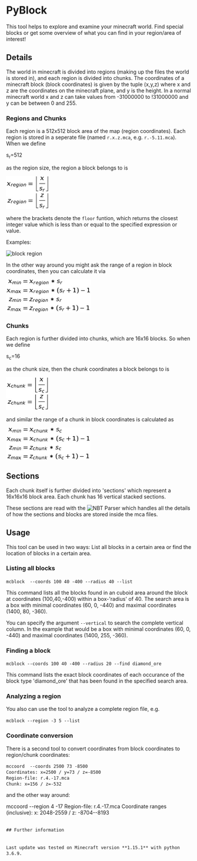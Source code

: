 # PyBlock

This tool helps to explore and examine your minecraft world. Find special blocks or get some overview of what you can find in your region/area of interest!

## Details

The world in minecraft is divided into regions (making up the files the world is stored in), and each region is divided into chunks.
The coordinates of a minecraft block (block coordinates) is given by the tuple (x,y,z) where x and z are the coordinates on the minecraft plane, and y is the height. In a normal minecraft world x and z can take values from -31000000 to !31000000 and y can be between 0 and 255.

### Regions and Chunks

Each region is a 512x512 block area of the map (region coordinates). Each region is stored in a seperate file (named `r.x.z.mca`, e.g. `r.-5.11.mca`). When we define  

s<sub>r</sub>=512

as the region size, the region a block belongs to is

![block region](doc/images/Tex2Img_1575490739.jpg)

where the brackets denote the `floor` funtion, which returns the closest integer value which is less than or equal to the specified expression or value.

Examples:

![block region](doc/images/floorexample.jpg)


In the other way around you might ask the range of a region in block coordinates, then you can calculate it via

![block chunk](doc/images/Tex2Img_1575489552.jpg)

### Chunks

Each region is further divided into chunks, which are 16x16 blocks. So when we define 

s<sub>c</sub>=16

as the chunk size, then the chunk coordinates a block belongs to is

![block chunk](doc/images/Tex2Img_1575490796.jpg)

and similar the range of a chunk in block coordinates is calculated as 

![block chunk](doc/images/Tex2Img_1575489907.jpg)


## Sections

Each chunk itself is further divided into 'sections' which represent a 16x16x16 block area. Each chunk has 16 vertical stacked sections.

These sections are read with the ![NBT Parser](https://github.com/twoolie/NBT) which handles all the details of how the sections and blocks are stored inside the mca files.


## Usage

This tool can be used in two ways: List all blocks in a certain area or find the location of blocks in a certain area.

### Listing all blocks

`mcblock  --coords 100 40 -400 --radius 40 --list`

This command lists all the blocks found in an cuboid area around the block at coordinates (100,40,-400) within a box-'radius' of 40. The search area is a box with minimal coordinates (60, 0, -440) and maximal coordinates (1400, 80, -360).

You can specify the argument `--vertical` to search the complete vertical column. In the example that would be a box with minimal coordinates (60, 0, -440) and maximal coordinates (1400, 255, -360).

### Finding a block

`mcblock --coords 100 40 -400 --radius 20 --find diamond_ore`

This command lists the exact block coordinates of each occurance of the block type 'diamond_ore' that has been found in the specified search area.

### Analyzing a region

You also can use the tool to analyze a complete region file, e.g.

`mcblock --region -3 5 --list`

### Coordinate conversion

There is a second tool to convert coordinates from block coordinates to region/chunk coordinates:

```
mccoord  --coords 2500 73 -8500
Coordinates: x=2500 / y=73 / z=-8500
Region-file: r.4.-17.mca
Chunk: x=156 / z=-532
```

and the other way around:

mccoord  --region 4 -17
Region-file: r.4.-17.mca
Coordinate ranges (inclusive): x: 2048-2559  / z: -8704--8193
```

## Further information


Last update was tested on Minecraft version **1.15.1** with python 3.6.9.



